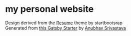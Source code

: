 # my personal website

Design derived from the [Resume](https://startbootstrap.com/theme/resume) theme by startbootsrap  
Generated from [this Gatsby Starter](https://www.gatsbyjs.com/starters/anubhavsrivastava/gatsby-starter-resume) by [Anubhav Srivastava](https://github.com/anubhavsrivastava)  

